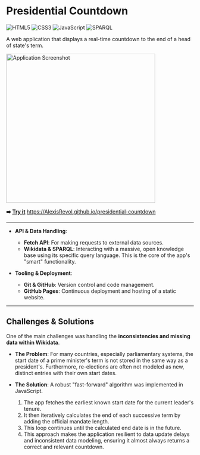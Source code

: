 # Presidential Countdown

![HTML5](https://img.shields.io/badge/html5-%23E34F26.svg?style=for-the-badge&logo=html5&logoColor=white) ![CSS3](https://img.shields.io/badge/css3-%231572B6.svg?style=for-the-badge&logo=css3&logoColor=white) ![JavaScript](https://img.shields.io/badge/javascript-%23323330.svg?style=for-the-badge&logo=javascript&logoColor=%23F7DF1E) ![SPARQL](https://img.shields.io/badge/sparql-blue.svg?style=for-the-badge)

A web application that displays a real-time countdown to the end of a head of state's term.

<img src="https://AlexisRevol.github.io/presidential-countdown/demo_screenshot.png" alt="Application Screenshot" width="400"/>

**➡️ [Try it](https://AlexisRevol.github.io/presidential-countdown)** 
https://AlexisRevol.github.io/presidential-countdown


---

*   **API & Data Handling**:
    *   **Fetch API**: For making requests to external data sources.
    *   **Wikidata & SPARQL**: Interacting with a massive, open knowledge base using its specific query language. This is the core of the app's "smart" functionality.

*   **Tooling & Deployment**:
    *   **Git & GitHub**: Version control and code management.
    *   **GitHub Pages**: Continuous deployment and hosting of a static website.

---


## Challenges & Solutions

One of the main challenges was handling the **inconsistencies and missing data within Wikidata**.

*   **The Problem**: For many countries, especially parliamentary systems, the start date of a prime minister's term is not stored in the same way as a president's. Furthermore, re-elections are often not modeled as new, distinct entries with their own start dates.

*   **The Solution**: A robust "fast-forward" algorithm was implemented in JavaScript.
    1.  The app fetches the earliest known start date for the current leader's tenure.
    2.  It then iteratively calculates the end of each successive term by adding the official mandate length.
    3.  This loop continues until the calculated end date is in the future.
    4.  This approach makes the application resilient to data update delays and inconsistent data modeling, ensuring it almost always returns a correct and relevant countdown.